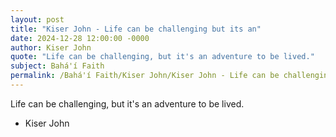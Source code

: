 ```yaml
---
layout: post
title: "Kiser John - Life can be challenging but its an"
date: 2024-12-28 12:00:00 -0000
author: Kiser John
quote: "Life can be challenging, but it's an adventure to be lived."
subject: Bahá'í Faith
permalink: /Bahá'í Faith/Kiser John/Kiser John - Life can be challenging but its an
---
```


Life can be challenging, but it's an adventure to be lived.

- Kiser John
